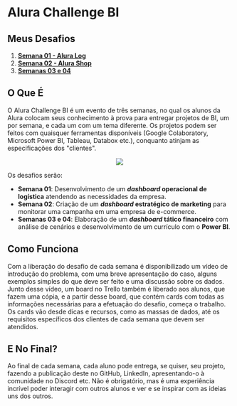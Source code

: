 # Alura Challenge BI

## Meus Desafios

1. [**Semana 01 - Alura Log**](https://github.com/paulosuchoj/alura-challenge-bi/tree/main/week-01)
2. [**Semana 02 - Alura Shop**](https://github.com/paulosuchoj/alura-challenge-bi/tree/main/week-02)
3. [**Semanas 03 e 04**](https://github.com/paulosuchoj/alura-challenge-bi/tree/main/week-03)

## O Que É

O Alura Challenge BI é um evento de três semanas, no qual os alunos da Alura colocam seus conhecimento à prova para entregar projetos de BI, um por semana, e cada um com um tema diferente. Os projetos podem ser feitos com quaisquer ferramentas disponíveis (Google Colaboratory, Microsoft Power BI, Tableau, Databox etc.), conquanto atinjam as especificações dos "clientes".

<p align="center">
  <img src="https://i.postimg.cc/gJq9HVcW/Big-Data.gif">
</p>

Os desafios serão:

- **Semana 01**: Desenvolvimento de um ***dashboard* operacional de logística** atendendo as necessidades da empresa.
- **Semana 02**: Criação de um ***dashboard* estratégico de marketing** para monitorar uma campanha em uma empresa de e-commerce.
- **Semanas 03 e 04**: Elaboração de um ***dashboard* tático financeiro** com análise de cenários e desenvolvimento de um currículo com o **Power BI**.

## Como Funciona

Com a liberação do desafio de cada semana é disponibilizado um vídeo de introdução do problema, com uma breve apresentação do caso, alguns exemplos simples do que deve ser feito e uma discussão sobre os dados. Junto desse vídeo, um board no Trello também é liberado aos alunos, que fazem uma cópia, e a partir desse board, que contém cards com todas as informações necessárias para a efetuação do desafio, começa o trabalho. Os cards vão desde dicas e recursos, como as massas de dados, até os requisitos específicos dos clientes de cada semana que devem ser atendidos.

## E No Final?

Ao final de cada semana, cada aluno pode entrega, se quiser, seu projeto, fazendo a publicação deste no GitHub, LinkedIn, apresentando-o à comunidade no Discord etc. Não é obrigatório, mas é uma experiência incrível poder interagir com outros alunos e ver e se inspirar com as ideias uns dos outros.





